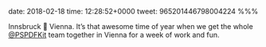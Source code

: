 date: 2018-02-18
time: 12:28:52+0000
tweet: 965201446798004224
%%%

Innsbruck 🚊 Vienna. It’s that awesome time of year when we get the whole [@PSPDFKit](https://twitter.com/PSPDFKit) team together in Vienna for a week of work and fun.
